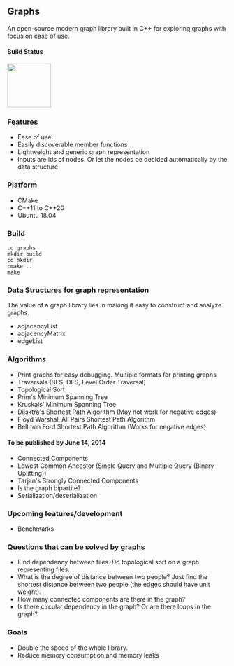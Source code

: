 ## Graphs
An open-source modern graph library built in C++ for exploring graphs with focus on ease of use.

#### Build Status
<img src="https://travis-ci.com/wasimusu/graphs.svg?branch=master" width="100">

### Features
* Ease of use.
* Easily discoverable member functions
* Lightweight and generic graph representation
* Inputs are ids of nodes. Or let the nodes be decided automatically by the data structure

### Platform
* CMake
* C++11 to C++20
* Ubuntu 18.04

### Build
```
cd graphs
mkdir build
cd mkdir
cmake ..
make
```

### Data Structures for graph representation
The value of a graph library lies in making it easy to construct and analyze graphs. 
* adjacencyList
* adjacencyMatrix
* edgeList

### Algorithms
* Print graphs for easy debugging. Multiple formats for printing graphs
* Traversals (BFS, DFS, Level Order Traversal)
* Topological Sort
* Prim's Minimum Spanning Tree
* Kruskals' Minimum Spanning Tree
* Dijsktra's Shortest Path Algorithm (May not work for negative edges)
* Floyd Warshall All Pairs Shortest Path Algorithm
* Bellman Ford Shortest Path Algorithm (Works for negative edges)

#### To be published by June 14, 2014
* Connected Components
* Lowest Common Ancestor (Single Query and Multiple Query (Binary Uplifting))
* Tarjan's Strongly Connected Components
* Is the graph bipartite?
* Serialization/deserialization

### Upcoming features/development
* Benchmarks

### Questions that can be solved by graphs
* Find dependency between files. Do topological sort on a graph representing files.
* What is the degree of distance between two people? 
Just find the shortest distance between two people (the edges should have unit weight).
* How many connected components are there in the graph?
* Is there circular dependency in the graph? Or are there loops in the graph?

### Goals
* Double the speed of the whole library.
* Reduce memory consumption and memory leaks